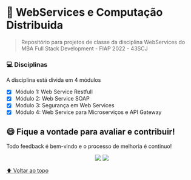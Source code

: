 # :soap: WebServices e Computação Distribuida

>Repositório para projetos de classe da disciplina WebServices do MBA Full Stack Development - FIAP 2022 - 43SCJ

### 💻 Disciplinas
A disciplina está divida em 4 módulos 

- [x] Módulo 1: Web Service Restfull
- [x] Módulo 2: Web Service SOAP
- [x] Modulo 3: Segurança em Web Services
- [x] Módulo 4: Web Service para Microserviços e API Gateway

## 😄 Fique a vontade para avaliar e contribuir!<br>

Todo feedback é bem-vindo e o processo de melhoria é continuo!

<p align="center"><a href="https://www.linkedin.com/in/caramujox/" alt="Linkedin">
<img src="https://img.shields.io/badge/-Linkedin-0e76a8?style=flat-square&logo=Linkedin&logoColor=white" /></a>
<a href="#" alt="Twitter">
<img src="https://img.shields.io/twitter/follow/camirujo?style=social" /></a>
</p>

[⬆ Voltar ao topo](#:soap:-webservices-e-computação-distribuida)<br>
